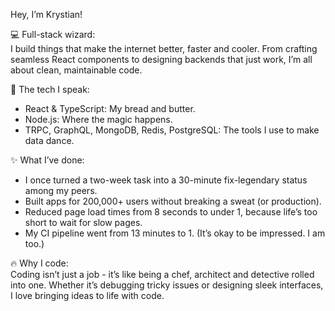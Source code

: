 Hey, I’m Krystian!

💻 Full-stack wizard: <br/>
I build things that make the internet better, faster and cooler.
From crafting seamless React components to designing backends that just work,
I’m all about clean, maintainable code.

🎨 The tech I speak: <br/>
* React & TypeScript: My bread and butter.
* Node.js: Where the magic happens.
* TRPC, GraphQL, MongoDB, Redis, PostgreSQL: The tools I use to make data dance.

✨ What I’ve done: <br/>
* I once turned a two-week task into a 30-minute fix-legendary status among my peers.
* Built apps for 200,000+ users without breaking a sweat (or production).
* Reduced page load times from 8 seconds to under 1, because life’s too short to wait for slow pages.
* My CI pipeline went from 13 minutes to 1. (It’s okay to be impressed. I am too.)

🔥 Why I code: <br/>
Coding isn’t just a job - it’s like being a chef, architect and detective rolled into one.
Whether it’s debugging tricky issues or designing sleek interfaces, I love bringing ideas to life with code.
